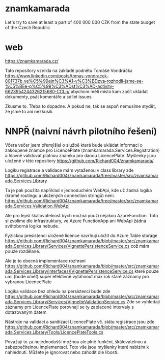 # znamkamarada
Let's try to save at least a part of 400 000 000 CZK from the state budget of the Czech Republic

# web
https://znamkamarada.cz/

Tato repository vznikla na základě podnětu Tomáše Vondráčka 
https://www.linkedin.com/posts/tomas-vondracek-801737b_ve%C5%99ejn%C3%A1-v%C3%BDzva-rozhodli-jsme-se-%C5%BEe-p%C5%99%C3%ADst%C3%AD-activity-6623954244326215680-CCLn/
abychom měli místo kam začít ukládat dokumenty, psát komentáře a sdílet issues.

Zkusme to. Třeba to dopadne. 
A pokud ne, tak se aspoň nemusíme stydět, že jsme to ani nezkusili.


# NNPŘ (naivní návrh pilotního řešení)

Včera večer jsem přemýšlel o službě která bude ukládat informaci o zakoupené známce pro LicencePlate (znamkamarada.Services.Registration) a hlavně validovat platnou znamku pro danou LicencePlate. Myšlenky jsou uložené v této repository
https://github.com/Richard004/znamkamarada/ 

Logiku registrace a validace mám vytaženou v class library zde
https://github.com/Richard004/znamkamarada/tree/master/src/znamkamarada.Services.Library 

Ta je pak použita například v jednoduchém WebApi, kde už žádná logika (kromě routingu a uložených connection stringů) není.
https://github.com/Richard004/znamkamarada/tree/master/src/znamkamarada.Services.Validation.WebApi 

Ale pro lepší škálovatelnost bych možná použi nějakou AzureFunction. 
Toto si zvolíme dle infrastruktury, ve Azure FunctionApp ani WebApi žádná světoborná logika nebude.

Fyzickou presistenci uložené licence navrhuji uložit do Azure Table storage
 https://github.com/Richard004/znamkamarada/blob/master/src/znamkamarada.Services.Library/Services/VignettePersistenceService.cs
což mám pouze rozdělané.

Ale je to obecná implementace rozhraní 
https://github.com/Richard004/znamkamarada/blob/master/src/znamkamarada.Services.Library/Interfaces/IVignettePersistenceService.cs 
které pouze umí (bude umět) super efektivně vytáhnout max rok staré záznamy pro vybranou LicencePlate

Logika validace bez ohledu na persistenci bude zde
https://github.com/Richard004/znamkamarada/blob/master/src/znamkamarada.Services.Library/Services/VignetteValidationService.cs 
Zde se vyhledají záznamy pro LicencePlate porovnají se ty zaplacené intervaly s dotazovaným datem.

Nástroje na validaci a sanitizaci LicencePlate vč. státu registrace jsou zde
https://github.com/Richard004/znamkamarada/blob/master/src/znamkamarada.Services.Library/Tools/LicencePlateTools.cs 


Považuji to za nejednodušší možnou ale plně funkční, škálovatelnou a zabezpečitelnou implementaci.
Toto vše jsou myšlenky které nabízím k nahlédnutí.
Můžete je ignorovat nebo zahodit dle libosti.

